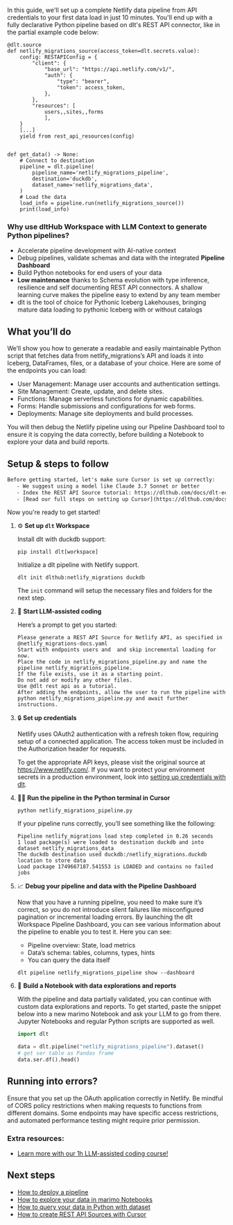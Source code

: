 In this guide, we'll set up a complete Netlify data pipeline from API credentials to your first data load in just 10 minutes. You'll end up with a fully declarative Python pipeline based on dlt's REST API connector, like in the partial example code below:

```python-outcome
@dlt.source
def netlify_migrations_source(access_token=dlt.secrets.value):
    config: RESTAPIConfig = {
        "client": {
            "base_url": "https://api.netlify.com/v1/",
            "auth": {
                "type": "bearer",
                "token": access_token,
            },
        },
        "resources": [
            users,,sites,,forms
            ],
    }
    [...]
    yield from rest_api_resources(config)


def get_data() -> None:
    # Connect to destination
    pipeline = dlt.pipeline(
        pipeline_name='netlify_migrations_pipeline',
        destination='duckdb',
        dataset_name='netlify_migrations_data', 
    )
    # Load the data
    load_info = pipeline.run(netlify_migrations_source())
    print(load_info) 
```

### Why use dltHub Workspace with LLM Context to generate Python pipelines?

- Accelerate pipeline development with AI-native context
- Debug pipelines, validate schemas and data with the integrated **Pipeline Dashboard**
- Build Python notebooks for end users of your data
- **Low maintenance** thanks to Schema evolution with type inference, resilience and self documenting REST API connectors. A shallow learning curve makes the pipeline easy to extend by any team member
- dlt is the tool of choice for Pythonic Iceberg Lakehouses, bringing mature data loading to pythonic Iceberg with or without catalogs

## What you’ll do

We’ll show you how to generate a readable and easily maintainable Python script that fetches data from netlify_migrations’s API and loads it into Iceberg, DataFrames, files, or a database of your choice. Here are some of the endpoints you can load:

- User Management: Manage user accounts and authentication settings.
- Site Management: Create, update, and delete sites.
- Functions: Manage serverless functions for dynamic capabilities.
- Forms: Handle submissions and configurations for web forms.
- Deployments: Manage site deployments and build processes.

You will then debug the Netlify pipeline using our Pipeline Dashboard tool to ensure it is copying the data correctly, before building a Notebook to explore your data and build reports.

## Setup & steps to follow

```default
Before getting started, let's make sure Cursor is set up correctly:
   - We suggest using a model like Claude 3.7 Sonnet or better
   - Index the REST API Source tutorial: https://dlthub.com/docs/dlt-ecosystem/verified-sources/rest_api/ and add it to context as **@dlt rest api**
   - [Read our full steps on setting up Cursor](https://dlthub.com/docs/dlt-ecosystem/llm-tooling/cursor-restapi#23-configuring-cursor-with-documentation)
```

Now you're ready to get started!

1. ⚙️ **Set up `dlt` Workspace**
    
    Install dlt with duckdb support:
    ```shell
    pip install dlt[workspace]
    ```

    Initialize a dlt pipeline with Netlify support.
    ```shell
    dlt init dlthub:netlify_migrations duckdb
    ```

    The `init` command will setup the necessary files and folders for the next step.
    
2. 🤠 **Start LLM-assisted coding**
    
    Here’s a prompt to get you started:
    
    ```prompt
    Please generate a REST API Source for Netlify API, as specified in @netlify_migrations-docs.yaml 
    Start with endpoints users and  and skip incremental loading for now. 
    Place the code in netlify_migrations_pipeline.py and name the pipeline netlify_migrations_pipeline. 
    If the file exists, use it as a starting point. 
    Do not add or modify any other files. 
    Use @dlt rest api as a tutorial. 
    After adding the endpoints, allow the user to run the pipeline with python netlify_migrations_pipeline.py and await further instructions.
    ```

    
3. 🔒 **Set up credentials** 
    
    Netlify uses OAuth2 authentication with a refresh token flow, requiring setup of a connected application. The access token must be included in the Authorization header for requests.
    
    To get the appropriate API keys, please visit the original source at https://www.netlify.com/.
    If you want to protect your environment secrets in a production environment, look into [setting up credentials with dlt](https://dlthub.com/docs/walkthroughs/add_credentials).
    
4. 🏃‍♀️ **Run the pipeline in the Python terminal in Cursor**
    
    ```shell
    python netlify_migrations_pipeline.py
    ```
    
    If your pipeline runs correctly, you’ll see something like the following:
    
    ```shell
    Pipeline netlify_migrations load step completed in 0.26 seconds
    1 load package(s) were loaded to destination duckdb and into dataset netlify_migrations_data
    The duckdb destination used duckdb:/netlify_migrations.duckdb location to store data
    Load package 1749667187.541553 is LOADED and contains no failed jobs
    ```
    
5. 📈 **Debug your pipeline and data with the Pipeline Dashboard**

    Now that you have a running pipeline, you need to make sure it’s correct, so you do not introduce silent failures like misconfigured pagination or incremental loading errors. By launching the dlt Workspace Pipeline Dashboard, you can see various information about the pipeline to enable you to test it. Here you can see:
    - Pipeline overview: State, load metrics
    - Data’s schema: tables, columns, types, hints
    - You can query the data itself
    
    ```shell
    dlt pipeline netlify_migrations_pipeline show --dashboard
    ```
    
6. 🐍 **Build a Notebook with data explorations and reports**

    With the pipeline and data partially validated, you can continue with custom data explorations and reports. To get started, paste the snippet below into a new marimo Notebook and ask your LLM to go from there. Jupyter Notebooks and regular Python scripts are supported as well.

    
    ```python
    import dlt

   data = dlt.pipeline("netlify_migrations_pipeline").dataset()
   # get ser table as Pandas frame
   data.ser.df().head()
    ```

## Running into errors?

Ensure that you set up the OAuth application correctly in Netlify. Be mindful of CORS policy restrictions when making requests to functions from different domains. Some endpoints may have specific access restrictions, and automated performance testing might require prior permission.

### Extra resources:

- [Learn more with our 1h LLM-assisted coding course!](https://www.youtube.com/watch?v=GGid70rnJuM)

## Next steps

- [How to deploy a pipeline](https://dlthub.com/docs/walkthroughs/deploy-a-pipeline)
- [How to explore your data in marimo Notebooks](https://dlthub.com/docs/general-usage/dataset-access/marimo)
- [How to query your data in Python with dataset](https://dlthub.com/docs/general-usage/dataset-access/dataset)
- [How to create REST API Sources with Cursor](https://dlthub.com/docs/dlt-ecosystem/llm-tooling/cursor-restapi)